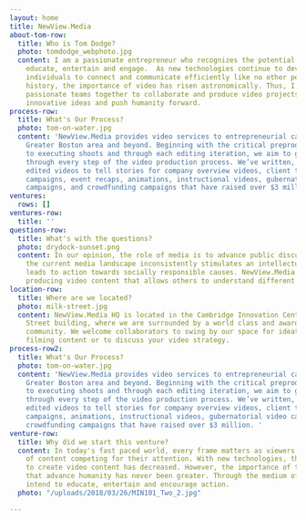 ```yaml
---
layout: home
title: NewView.Media
about-tom-row:
  title: Who is Tom Dodge?
  photo: tomdodge_webphoto.jpg
  content: I am a passionate entrepreneur who recognizes the potential of media to
    educate, entertain and engage.  As new technologies continue to develop and allow
    individuals to connect and communicate efficiently like no other period in our
    history, the importance of video has risen astronomically. Thus, I strive to gather
    passionate teams together to collaborate and produce video projects that promote
    innovative ideas and push humanity forward.
process-row:
  title: What's Our Process?
  photo: tom-on-water.jpg
  content: 'NewView.Media provides video services to entrepreneurial causes in the
    Greater Boston area and beyond. Beginning with the critical preproduction phase,
    to executing shoots and through each editing iteration, we aim to guide our clients
    through every step of the video production process. We’ve written, filmed and
    edited videos to tell stories for company overview videos, client testimonial
    campaigns, event recaps, animations, instructional videos, gubernatorial video
    campaigns, and crowdfunding campaigns that have raised over $3 million. '
ventures:
  rows: []
ventures-row:
  title: ''
questions-row:
  title: What's with the questions?
  photo: drydock-sunset.png
  content: In our opinion, the role of media is to advance public discussion. Unfortunately,
    the current media landscape inconsistently stimulates an intellectual forum that
    leads to action towards socially responsible causes. NewView.Media strives on
    producing video content that allows others to understand different perspectives.
location-row:
  title: Where are we located?
  photo: milk-street.jpg
  content: NewView.Media HQ is located in the Cambridge Innovation Center’s 50 Milk
    Street building, where we are surrounded by a world class and award-winning entrepreneurial
    community. We welcome collaborators to swing by our space for ideation sessions,
    filming content or to discuss your video strategy.
process-row2:
  title: What's Our Process?
  photo: tom-on-water.jpg
  content: 'NewView.Media provides video services to entrepreneurial causes in the
    Greater Boston area and beyond. Beginning with the critical preproduction phase,
    to executing shoots and through each editing iteration, we aim to guide our clients
    through every step of the video production process. We’ve written, filmed and
    edited videos to tell stories for company overview videos, client testimonial
    campaigns, animations, instructional videos, gubernatorial video campaigns, and
    crowdfunding campaigns that have raised over $3 million. '
venture-row:
  title: Why did we start this venture?
  content: In today's fast paced world, every frame matters as viewers have an overload
    of content competing for their attention. With new technologies, the barriers
    to create video content has decreased. However, the importance of telling stories
    that advance humanity has never been greater. Through the medium of video, we
    intend to educate, entertain and encourage action.
  photo: "/uploads/2018/03/26/MIN101_Two_2.jpg"

---
```

